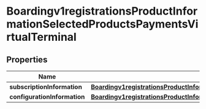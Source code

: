 
# Boardingv1registrationsProductInformationSelectedProductsPaymentsVirtualTerminal

## Properties
Name | Type | Description | Notes
------------ | ------------- | ------------- | -------------
**subscriptionInformation** | [**Boardingv1registrationsProductInformationSelectedProductsPaymentsPayerAuthenticationSubscriptionInformation**](Boardingv1registrationsProductInformationSelectedProductsPaymentsPayerAuthenticationSubscriptionInformation.md) |  |  [optional]
**configurationInformation** | [**Boardingv1registrationsProductInformationSelectedProductsPaymentsVirtualTerminalConfigurationInformation**](Boardingv1registrationsProductInformationSelectedProductsPaymentsVirtualTerminalConfigurationInformation.md) |  |  [optional]



